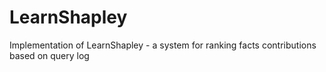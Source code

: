 # LearnShapley
Implementation of LearnShapley - a system for ranking facts contributions based on query log
